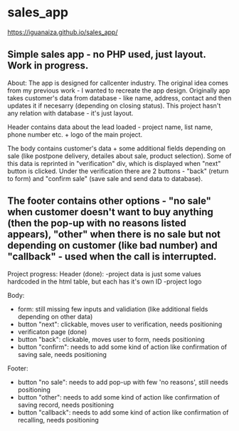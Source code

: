 # sales_app
https://iguanaiza.github.io/sales_app/

Simple sales app - no PHP used, just layout.
Work in progress.
---------------
About:
The app is designed for callcenter industry. The original idea comes from my previous work - I wanted to recreate the app design.
Originally app takes customer's data from database - like name, address, contact and then updates it if necesarry (depending on closing status). This project hasn't any relation with database - it's just layout.

Header contains data about the lead loaded - project name, list name, phone number etc. + logo of the main project.

The body contains customer's data + some additional fields depending on sale (like postpone delivery, detailes about sale, product selection). Some of this data is reprinted in "verification" div, which is displayed when "next" button is clicked. Under the verification there are 2 buttons - "back" (return to form) and "confirm sale" (save sale and send data to database). 

The footer contains other options - "no sale" when customer doesn't want to buy anything (then the pop-up with no reasons listed appears), "other" when there is no sale but not depending on customer (like bad number) and "callback" - used when the call is interrupted.
---------------
Project progress:
Header (done):
-project data is just some values hardcoded in the html table, but each <td> has it's own ID
-project logo

Body:
- form: still missing few inputs and validiation (like additional fields depending on other data)
- button "next": clickable, moves user to verification, needs positioning
- verificaton page (done)
- button "back": clickable, moves user to form, needs positioning
- button "confirm": needs to add some kind of action like confirmation of saving sale, needs positioning

Footer:
- button "no sale": needs to add pop-up with few 'no reasons', still needs positioning
- button "other": needs to add some kind of action like confirmation of saving record, needs positioning
- button "callback": needs to add some kind of action like confirmation of recalling, needs positioning
